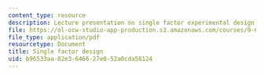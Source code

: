 ```yaml
---
content_type: resource
description: Lecture presentation on single factor experimental design.
file: https://ol-ocw-studio-app-production.s3.amazonaws.com/courses/9-63-laboratory-in-visual-cognition-fall-2009/b96533aa82e3646627e052a0cda58124_MIT9_63F09_lec02.pdf
file_type: application/pdf
resourcetype: Document
title: Single factor design
uid: b96533aa-82e3-6466-27e0-52a0cda58124
---
```

